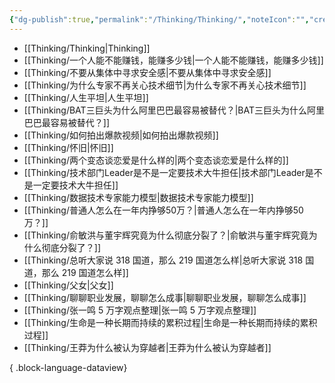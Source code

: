 ```yaml
---
{"dg-publish":true,"permalink":"/Thinking/Thinking/","noteIcon":"","created":"2024-05-22T16:17:54.161+08:00"}
---
```



- [[Thinking/Thinking\|Thinking]]
- [[Thinking/一个人能不能赚钱，能赚多少钱\|一个人能不能赚钱，能赚多少钱]]
- [[Thinking/不要从集体中寻求安全感\|不要从集体中寻求安全感]]
- [[Thinking/为什么专家不再关心技术细节\|为什么专家不再关心技术细节]]
- [[Thinking/人生平坦\|人生平坦]]
- [[Thinking/BAT三巨头为什么阿里巴巴最容易被替代？\|BAT三巨头为什么阿里巴巴最容易被替代？]]
- [[Thinking/如何拍出爆款视频\|如何拍出爆款视频]]
- [[Thinking/怀旧\|怀旧]]
- [[Thinking/两个变态谈恋爱是什么样的\|两个变态谈恋爱是什么样的]]
- [[Thinking/技术部门Leader是不是一定要技术大牛担任\|技术部门Leader是不是一定要技术大牛担任]]
- [[Thinking/数据技术专家能力模型\|数据技术专家能力模型]]
- [[Thinking/普通人怎么在一年内挣够50万？\|普通人怎么在一年内挣够50万？]]
- [[Thinking/俞敏洪与董宇辉究竟为什么彻底分裂了？\|俞敏洪与董宇辉究竟为什么彻底分裂了？]]
- [[Thinking/总听大家说 318 国道，那么 219 国道怎么样\|总听大家说 318 国道，那么 219 国道怎么样]]
- [[Thinking/父女\|父女]]
- [[Thinking/聊聊职业发展，聊聊怎么成事\|聊聊职业发展，聊聊怎么成事]]
- [[Thinking/张一鸣 5 万字观点整理\|张一鸣 5 万字观点整理]]
- [[Thinking/生命是一种长期而持续的累积过程\|生命是一种长期而持续的累积过程]]
- [[Thinking/王莽为什么被认为穿越者\|王莽为什么被认为穿越者]]

{ .block-language-dataview}
